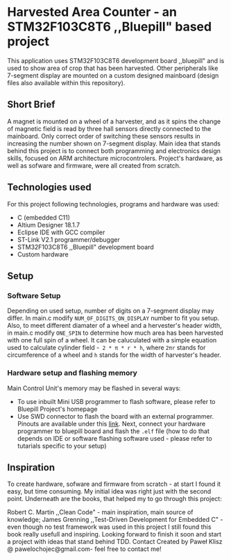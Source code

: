 # Harvested Area Counter - an STM32F103C8T6 ,,Bluepill" based project
This application uses STM32F103C8T6 development board ,,bluepill" and is used to show area of crop that has been harvested. Other peripherals like 7-segment display are mounted on a custom designed mainboard (design files also available within this repository).

## Short Brief
A magnet is mounted on a wheel of a harvester, and as it spins the change of magnetic field is read by three hall sensors directly connected to the mainboard. Only correct order of switching these sensors results in increasing the number shown on 7-segment display. Main idea that stands behind this project is to connect both programming and electronics design skills, focused on ARM architecture microcontrolers. Project's hardware, as well as sofware and firmware, were all created from scratch.

## Technologies used
For this project following technologies, programs and hardware was used:

* C (embedded C11)
* Altium Designer 18.1.7
* Eclipse IDE with GCC compiler
* ST-Link V2.1 programmer/debugger
* STM32F103C8T6 ,,Bluepill" development board
* Custom hardware
## Setup
### Software Setup
Depending on used setup, number of digits on a 7-segment display may differ. In main.c modify `NUM_OF_DIGITS_ON_DISPLAY` number to fit you setup. Also, to meet different diamater of a wheel and a hervester's header width, in main.c modify `ONE_SPIN` to determine how much area has been harvested with one full spin of a wheel. It can be caluculated with a simple equation used to calculate cylinder field -` 2 * π * r * h`, where `2πr` stands for circumference of a wheel and `h` stands for the width of harvester's header.

### Hardware setup and flashing memory
Main Control Unit's memory may be flashed in several ways:

* To use inbuilt Mini USB programmer to flash software, please refer to Bluepill Project's homepage
* Use SWD connector to flash the board with an external programmer. Pinouts are available under this [link](https://user-images.githubusercontent.com/26856618/33534204-dcfa66be-d85a-11e7-8e1f-fdb426510126.gif). Next, connect your hardware programmer to bluepill board and flash the `.elf` file (how to do that depends on IDE or software flashing software used - please refer to tutarials specific to your setup)
## Inspiration
To create hardware, sofware and firmware from scratch - at start I found it easy, but time consuming. My initial idea was right just with the second point. Underneath are the books, that helped my to go through this project:

Robert C. Martin ,,Clean Code" - main inspiration, main source of knowledge;
James Grenning ,,Test-Driven Development for Embedded C" - even though no test framework was used in this project I still found this book really usefull and inspiring. Looking forward to finish it soon and start a project with ideas that stand behind TDD. 
Contact
Created by Paweł Klisz @ pawelochojec@gmail.com- feel free to contact me!

